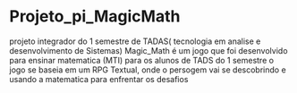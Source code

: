 # Projeto_pi_MagicMath
projeto integrador do  1 semestre de TADAS( tecnologia em analise e desenvolvimento de Sistemas)
Magic_Math  é um jogo que foi desenvolvido para  ensinar matematica (MTI) para os alunos de TADS do 1 semestre 
o jogo se baseia em um RPG Textual, onde o persogem vai se descobrindo e usando a matematica para enfrentar os desafios
